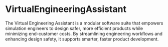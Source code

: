 # VirtualEngineeringAssistant
The Virtual Engineering Assistant is a modular software suite that empowers simulation engineers to design safer, more efficient products while minimizing end-customer costs. By streamlining engineering workflows and enhancing design safety, it supports smarter, faster product development.
